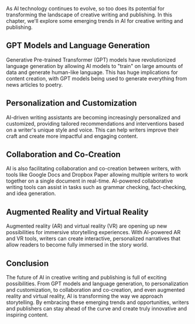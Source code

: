 
As AI technology continues to evolve, so too does its potential for transforming the landscape of creative writing and publishing. In this chapter, we'll explore some emerging trends in AI for creative writing and publishing.

GPT Models and Language Generation
----------------------------------

Generative Pre-trained Transformer (GPT) models have revolutionized language generation by allowing AI models to "train" on large amounts of data and generate human-like language. This has huge implications for content creation, with GPT models being used to generate everything from news articles to poetry.

Personalization and Customization
---------------------------------

AI-driven writing assistants are becoming increasingly personalized and customized, providing tailored recommendations and interventions based on a writer's unique style and voice. This can help writers improve their craft and create more impactful and engaging content.

Collaboration and Co-Creation
-----------------------------

AI is also facilitating collaboration and co-creation between writers, with tools like Google Docs and Dropbox Paper allowing multiple writers to work together on a single document in real-time. AI-powered collaborative writing tools can assist in tasks such as grammar checking, fact-checking, and idea generation.

Augmented Reality and Virtual Reality
-------------------------------------

Augmented reality (AR) and virtual reality (VR) are opening up new possibilities for immersive storytelling experiences. With AI-powered AR and VR tools, writers can create interactive, personalized narratives that allow readers to become fully immersed in the story world.

Conclusion
----------

The future of AI in creative writing and publishing is full of exciting possibilities. From GPT models and language generation, to personalization and customization, to collaboration and co-creation, and even augmented reality and virtual reality, AI is transforming the way we approach storytelling. By embracing these emerging trends and opportunities, writers and publishers can stay ahead of the curve and create truly innovative and inspiring content.

